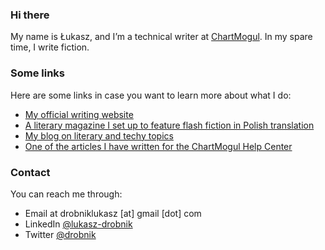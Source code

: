 ### Hi there

My name is Łukasz, and I’m a technical writer at [ChartMogul](https://chartmogul.com). In my spare time, I write fiction.

### Some links

Here are some links in case you want to learn more about what I do:
- [My official writing website](https://drobnik.co/)
- [A literary magazine I set up to feature flash fiction in Polish translation](https://blyski.org/)
- [My blog on literary and techy topics](https://drobnik.co/blog/)
- [One of the articles I have written for the ChartMogul Help Center](https://help.chartmogul.com/hc/en-us/articles/360002876199)

### Contact

You can reach me through:
- Email at drobniklukasz [at] gmail [dot] com
- LinkedIn [@lukasz-drobnik](https://www.linkedin.com/in/lukasz-drobnik/)
- Twitter [@drobnik](https://twitter.com/drobnik)
